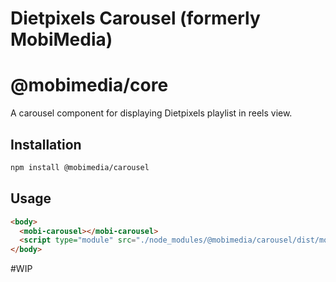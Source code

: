 # Dietpixels Carousel (formerly MobiMedia)

# @mobimedia/core

A carousel component for displaying Dietpixels playlist in reels view.

## Installation

```bash
npm install @mobimedia/carousel
```

## Usage

```html
<body>
  <mobi-carousel></mobi-carousel>
  <script type="module" src="./node_modules/@mobimedia/carousel/dist/mobi-carousel.js"></script>
</body>
```

#WIP

